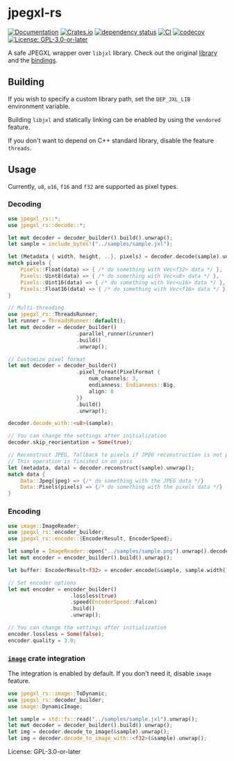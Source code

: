 # jpegxl-rs

[![Documentation](https://docs.rs/jpegxl-rs/badge.svg)][1]
[![Crates.io](https://img.shields.io/crates/v/jpegxl-rs.svg)][2]
[![dependency status](https://deps.rs/repo/github/inflation/jpegxl-rs/status.svg)][3]
[![CI](https://github.com/inflation/jpegxl-rs/workflows/CI/badge.svg)][4]
[![codecov](https://codecov.io/gh/inflation/jpegxl-rs/branch/master/graph/badge.svg?token=3WMRUQ816H)][5]
[![License: GPL-3.0-or-later](https://img.shields.io/crates/l/jpegxl-rs)][6]

[1]: https://docs.rs/jpegxl-rs/
[2]: https://crates.io/crates/jpegxl-rs
[3]: https://deps.rs/repo/github/inflation/jpegxl-rs
[4]: https://github.com/inflation/jpegxl-rs/actions?query=workflow%3ACI
[5]: https://codecov.io/gh/inflation/jpegxl-rs
[6]: https://github.com/inflation/jpegxl-rs/blob/master/LICENSE

A safe JPEGXL wrapper over `libjxl` library. Check out the original [library](https://github.com/libjxl/libjxl)
and the [bindings](https://github.com/inflation/jpegxl-rs/tree/master/jpegxl-sys).

## Building

If you wish to specify a custom library path, set the `DEP_JXL_LIB` environment variable.

Building `libjxl` and statically linking can be enabled by using the `vendored` feature.

If you don't want to depend on C++ standard library, disable the feature `threads`.

## Usage

Currently, `u8`, `u16`, `f16` and `f32` are supported as pixel types.

### Decoding

```rust
use jpegxl_rs::*;
use jpegxl_rs::decode::*;

let mut decoder = decoder_builder().build().unwrap();
let sample = include_bytes!("../samples/sample.jxl");

let (Metadata { width, height, ..}, pixels) = decoder.decode(sample).unwrap();
match pixels {
    Pixels::Float(data) => { /* do something with Vec<f32> data */ },
    Pixels::Uint8(data) => { /* do something with Vec<u8> data */ },
    Pixels::Uint16(data) => { /* do something with Vec<u16> data */ },
    Pixels::Float16(data) => { /* do something with Vec<f16> data */ },
}

// Multi-threading
use jpegxl_rs::ThreadsRunner;
let runner = ThreadsRunner::default();
let mut decoder = decoder_builder()
                      .parallel_runner(&runner)
                      .build()
                      .unwrap();

// Customize pixel format
let mut decoder = decoder_builder()
                      .pixel_format(PixelFormat {
                          num_channels: 3,
                          endianness: Endianness::Big,
                          align: 8
                      })
                      .build()
                      .unwrap();

decoder.decode_with::<u8>(sample);

// You can change the settings after initialization
decoder.skip_reorientation = Some(true);

// Reconstruct JPEG, fallback to pixels if JPEG reconstruction is not possible
// This operation is finished in on pass
let (metadata, data) = decoder.reconstruct(sample).unwrap();
match data {
    Data::Jpeg(jpeg) => {/* do something with the JPEG data */}
    Data::Pixels(pixels) => {/* do something with the pixels data */}
}
```

### Encoding

```rust
use image::ImageReader;
use jpegxl_rs::encoder_builder;
use jpegxl_rs::encode::{EncoderResult, EncoderSpeed};

let sample = ImageReader::open("../samples/sample.png").unwrap().decode().unwrap().to_rgba16();
let mut encoder = encoder_builder().build().unwrap();

let buffer: EncoderResult<f32> = encoder.encode(&sample, sample.width(), sample.height()).unwrap();

// Set encoder options
let mut encoder = encoder_builder()
                    .lossless(true)
                    .speed(EncoderSpeed::Falcon)
                    .build()
                    .unwrap();

// You can change the settings after initialization
encoder.lossless = Some(false);
encoder.quality = 3.0;
```

### [`image`](https://crates.io/crates/image) crate integration

The integration is enabled by default. If you don't need it, disable `image` feature.

```rust
use jpegxl_rs::image::ToDynamic;
use jpegxl_rs::decoder_builder;
use image::DynamicImage;

let sample = std::fs::read("../samples/sample.jxl").unwrap();
let mut decoder = decoder_builder().build().unwrap();
let img = decoder.decode_to_image(&sample).unwrap();
let img = decoder.decode_to_image_with::<f32>(&sample).unwrap();
```

License: GPL-3.0-or-later
